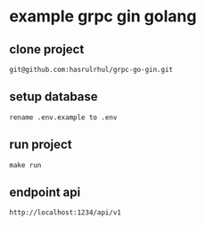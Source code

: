 # example grpc gin golang

## clone project

```
git@github.com:hasrulrhul/grpc-go-gin.git
```

## setup database

```rename .env.example to .env```

## run project

```
make run
```

## endpoint api

```
http://localhost:1234/api/v1
```